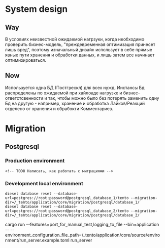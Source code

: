 # System design
## Way
В условиях неизвестной ожидаемой нагрзуки, когда необходимо проверить бизнес-модель, "преждевременная оптимизация принесет лишь вред", поэтому изначальный дизайн использует в себе прямые явные пути хранения и обработки данных, и лишь затем все начинает оптимизироваться.
## Now
Используется одна БД (Постгрескл) для всех нужд. Инстансы Бд распределены по ожидаемой при хайлоаде нагрузке и бизнес-ответстсвенности и так, чтобы можно было без потерять заменить одну Бд на другую - например, хранение и обработка Лайков/Реакций отделено от хранения и обрабокти Комментариев.

# Migration
## Postgresql
### Production environment
```
<!-- TODO Написать, как работать с миграциями -->
```
### Development local environment
```
diesel database reset --database-url=postgres://root:password@postgresql_database_1/tento --migration-dir=/_tento/application/core/migration/postgresql/database_1/
diesel database reset --database-url=postgres://root:password@postgresql_database_2/tento --migration-dir=/_tento/application/core/migration/postgresql/database_2/
```





cargo run --features=port_for_manual_test,logging_to_file --bin=application -- --environment_configuration_file_path=/_tento/application/core/source/environment/run_server.example.toml run_server